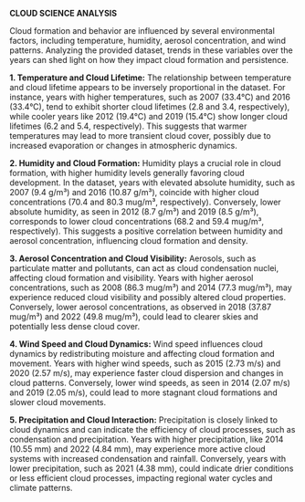 **CLOUD SCIENCE ANALYSIS**

Cloud formation and behavior are influenced by several environmental factors, including temperature, humidity, aerosol concentration, and wind patterns. Analyzing the provided dataset, trends in these variables over the years can shed light on how they impact cloud formation and persistence.

**1. Temperature and Cloud Lifetime:**
The relationship between temperature and cloud lifetime appears to be inversely proportional in the dataset. For instance, years with higher temperatures, such as 2007 (33.4°C) and 2016 (33.4°C), tend to exhibit shorter cloud lifetimes (2.8 and 3.4, respectively), while cooler years like 2012 (19.4°C) and 2019 (15.4°C) show longer cloud lifetimes (6.2 and 5.4, respectively). This suggests that warmer temperatures may lead to more transient cloud cover, possibly due to increased evaporation or changes in atmospheric dynamics.

**2. Humidity and Cloud Formation:**
Humidity plays a crucial role in cloud formation, with higher humidity levels generally favoring cloud development. In the dataset, years with elevated absolute humidity, such as 2007 (9.4 g/m³) and 2016 (10.87 g/m³), coincide with higher cloud concentrations (70.4 and 80.3 mug/m³, respectively). Conversely, lower absolute humidity, as seen in 2012 (8.7 g/m³) and 2019 (8.5 g/m³), corresponds to lower cloud concentrations (68.2 and 59.4 mug/m³, respectively). This suggests a positive correlation between humidity and aerosol concentration, influencing cloud formation and density.

**3. Aerosol Concentration and Cloud Visibility:**
Aerosols, such as particulate matter and pollutants, can act as cloud condensation nuclei, affecting cloud formation and visibility. Years with higher aerosol concentrations, such as 2008 (86.3 mug/m³) and 2014 (77.3 mug/m³), may experience reduced cloud visibility and possibly altered cloud properties. Conversely, lower aerosol concentrations, as observed in 2018 (37.87 mug/m³) and 2022 (49.8 mug/m³), could lead to clearer skies and potentially less dense cloud cover.

**4. Wind Speed and Cloud Dynamics:**
Wind speed influences cloud dynamics by redistributing moisture and affecting cloud formation and movement. Years with higher wind speeds, such as 2015 (2.73 m/s) and 2020 (2.57 m/s), may experience faster cloud dispersion and changes in cloud patterns. Conversely, lower wind speeds, as seen in 2014 (2.07 m/s) and 2019 (2.05 m/s), could lead to more stagnant cloud formations and slower cloud movements.

**5. Precipitation and Cloud Interaction:**
Precipitation is closely linked to cloud dynamics and can indicate the efficiency of cloud processes, such as condensation and precipitation. Years with higher precipitation, like 2014 (10.55 mm) and 2022 (4.84 mm), may experience more active cloud systems with increased condensation and rainfall. Conversely, years with lower precipitation, such as 2021 (4.38 mm), could indicate drier conditions or less efficient cloud processes, impacting regional water cycles and climate patterns.
